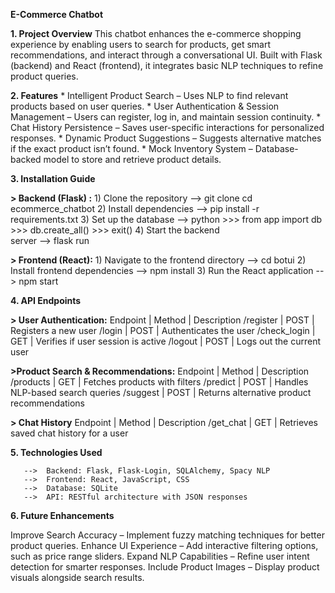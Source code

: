 **E-Commerce Chatbot**

**1. Project Overview**
This chatbot enhances the e-commerce shopping experience by enabling users to search for products, get smart recommendations, and interact through a conversational UI. Built with Flask (backend) and React (frontend), it integrates basic NLP techniques to refine product queries.

**2. Features**
           * Intelligent Product Search – Uses NLP to find relevant products based on user queries. 
           * User Authentication & Session Management – Users can register, log in, and maintain session continuity.
           * Chat History Persistence – Saves user-specific interactions for personalized responses. 
           * Dynamic Product Suggestions – Suggests alternative matches if the exact product isn’t found. 
           * Mock Inventory System – Database-backed model to store and retrieve product details.

**3. Installation Guide**

**> Backend (Flask) :**
     1) Clone the repository  -->  git clone <your-repo-link>
                                   cd ecommerce_chatbot
     2) Install dependencies  -->  pip install -r requirements.txt
     3) Set up the database   -->  python
                                   >>> from app import db
                                   >>> db.create_all()
                                   >>> exit()
     4) Start the backend    
        server                -->  flask run
        
**> Frontend (React):**
     1) Navigate to the frontend directory  -->  cd botui
     2) Install frontend dependencies       -->  npm install
     3) Run the React application           -->  npm start


**4. API Endpoints**

**> User Authentication:**
     Endpoint	    |      Method	    |      Description
     /register	    |       POST	    |      Registers a new user
     /login	    |       POST	    |      Authenticates the user
     /check_login       |	  GET	    |       Verifies if user session is active
     /logout	    |       POST	    |      Logs out the current user

**>Product Search & Recommendations:**
     Endpoint	 |         Method	  |        Description
     /products	 |         GET	  |          Fetches products with filters
     /predict	 |         POST	  |         Handles NLP-based search queries
     /suggest	 |         POST	  |         Returns alternative product recommendations

**> Chat History**
     Endpoint	 |         Method	  |        Description
     /get_chat	 |        GET	  |           Retrieves saved chat history for a user

**5. Technologies Used**

       -->  Backend: Flask, Flask-Login, SQLAlchemy, Spacy NLP
       -->  Frontend: React, JavaScript, CSS
       -->  Database: SQLite
       -->  API: RESTful architecture with JSON responses

**6. Future Enhancements**

 Improve Search Accuracy – Implement fuzzy matching techniques for better product queries. 
 Enhance UI Experience – Add interactive filtering options, such as price range sliders. 
 Expand NLP Capabilities – Refine user intent detection for smarter responses. 
 Include Product Images – Display product visuals alongside search results.
     
                          
